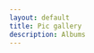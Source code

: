 ```yaml
---
layout: default
title: Pic gallery
description: Albums
---
```

<div id="pics" class="row"></div>
<div class="flow-text center" id="load"></div>
<!--spinner start-->
<center><div id="spin" class="preloader-wrapper active">
<div class="spinner-layer">
<div class="circle-clipper left">
<div class="circle"></div>
</div><div class="gap-patch">
<div class="circle"></div>
</div><div class="circle-clipper right">
<div class="circle"></div>
</div>
</div>
</div></center>
<!--spinner end-->
  
<script>
$('#main_content').css("max-width", "100%");
	
var albumId = urlParam(),
    pageToken = '';

if (!albumId){
    albumId = "AH7cjMvUZu6qi79NHsKZxKJMMA6ik4RfOIKBIP-0XyxUOs3fwu05sfaYz1cDx4IK6Oc7dFuW250z";
    $('#project_tagline').text('Shalima-Manoj');
    myFunction();
    history.replaceState({urlPath:'./?'+ albumId}, "", './?'+ albumId);
    }else{
    changeDest(albumId);
    }
    
function changeDest(id) {
albumId = id;
$('#spin').show();
$('#pics').html(' ');
history.pushState({urlPath:'./?'+ albumId}, "", './?'+ albumId);
myFunction();
}

$(document).ready(function() {
    //on pressing back on history
    $(window).on("popstate", function (e) {
    	$('#load').hide();
	$('#spin').show();
    	$('#pics').html(' ');
    	albumId = urlParam();
        myFunction();
	$('#project_tagline').text('Albums');
    });
    
    //infinite scrool
   $(window).scroll(function() {
var end = $("#load").offset().top
    viewEnd = $(window).scrollTop() + $(window).height(),
    distance = end - viewEnd;
	if (distance < 300) {
	   $('#load a').click();
	   $('#load').html('<a href="#" onclick="return false;"></a>');
	}
    });
    
    //prevent right click
    /*$(this).on("contextmenu", function(e) {
	e.preventDefault();
	});*/
});


function myFunction(t){
pageToken = t || ''; 
var url = "https://script.google.com/macros/s/AKfycbxTzetvK_cfyhveGnXhafHlLrIc25smJrpvCdEFNUaCxgkPACeR/exec?callback=loadData&albumId="+albumId+"&pageToken="+pageToken;
jQuery.ajax({
crossDomain: true,
url: url,
method: "GET",
dataType: "jsonp"
});
}

function loadData(e) {
pageToken = e["nextPageToken"] || '';
$('#spin').hide();
if (pageToken != ''){
$('#load').html('<a href="#" onclick="loadMore(\''+ pageToken +'\'); return false;">Load more ...</a>');
$('#load').show();
} else{
$('#load').html('<p>The End.</p>');
}

if (albumId == 'albums'){ // these are albums
e = e["albums"];
for (var i=0; i< e.length; i++){ //individual albums
	$('#pics').append("<div class='col s4'><a href='#' onclick=\"changeDest('"+e[i]["id"]+"'); $('#project_tagline').text('"+ e[i]["title"].replace("'", " ") +"'); return false;\"><img src='"+e[i]["coverPhotoBaseUrl"]+"'><p class='flow-text'>"+ e[i]["title"] +"</p></a><p>Total files: "+ e[i]["mediaItemsCount"] +".</p></div>");
	}
}else{ // these are files
e = e["mediaItems"];
for (var i=0; i< e.length; i++){ //individual file
	var link = e[i]["baseUrl"],
	    dimen = e[i]["mediaMetadata"],
	    mimeType = e[i]["mimeType"],
	    crTime = new Date(e[i]["mediaMetadata"]["creationTime"]).toLocaleString([], { hour12: true });
	    
	if (mimeType.includes("video"))
	$('#pics').append("<div class='col s4'><video class='responsive-video' width='"+ dimen["width"] +"' height='"+ dimen["height"] +"' poster='"+link+"' preload='none' controls onclick='play();'><source src='"+link+"=dv' type='"+mimeType+"'></video><p class='flow-text truncate' style='max-width:"+screen.width *80/100+"px;width:"+ dimen["width"] +"px'>"+ e[i]["filename"] +"</p><p><a href='"+ link +"=dv' target='_blank'>Download video</a></p></div>");
	else
	$('#pics').append("<div class='col s4'><img src='"+link+"'><p>Created: "+ crTime +". - <a href='"+link+"=w"+ dimen["width"]+"-h"+ dimen["height"]+"' target='_blank'>View full size.</a></p></div>");
		}
	}
}

function loadMore(pageToken){
$('#load').hide();
$('#spin').show();
myFunction(pageToken);
}

function urlParam(){
var url = new URL(window.location.href);
var param = url.searchParams.toString().slice(0, -1);
return param;
}
function otherSignedInStuff(googleUser){}
</script>
